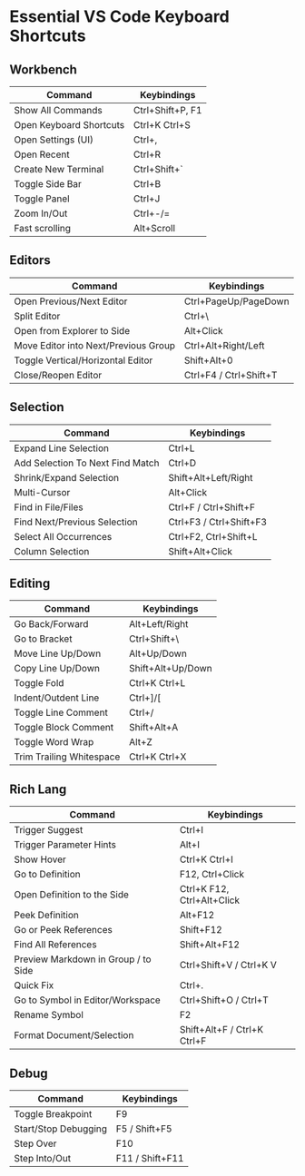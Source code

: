 # Essential VS Code Keyboard Shortcuts

## Workbench
**Command** | **Keybindings**
-- | --
Show All Commands | Ctrl+Shift+P, F1
Open Keyboard Shortcuts | Ctrl+K Ctrl+S
Open Settings (UI) | Ctrl+,
Open Recent | Ctrl+R
Create New Terminal | Ctrl+Shift+`
Toggle Side Bar | Ctrl+B
Toggle Panel | Ctrl+J
Zoom In/Out | Ctrl+-/=
Fast scrolling | Alt+Scroll

## Editors
**Command** | **Keybindings**
-- | --
Open Previous/Next Editor | Ctrl+PageUp/PageDown
Split Editor | Ctrl+\
Open from Explorer to Side | Alt+Click
Move Editor into Next/Previous Group | Ctrl+Alt+Right/Left
Toggle Vertical/Horizontal Editor | Shift+Alt+0
Close/Reopen Editor | Ctrl+F4 / Ctrl+Shift+T

## Selection
**Command** | **Keybindings**
-- | --
Expand Line Selection | Ctrl+L
Add Selection To Next Find Match | Ctrl+D
Shrink/Expand Selection | Shift+Alt+Left/Right
Multi-Cursor | Alt+Click
Find in File/Files | Ctrl+F / Ctrl+Shift+F
Find Next/Previous Selection | Ctrl+F3 / Ctrl+Shift+F3
Select All Occurrences | Ctrl+F2, Ctrl+Shift+L
Column Selection | Shift+Alt+Click

## Editing
**Command** | **Keybindings**
-- | --
Go Back/Forward | Alt+Left/Right
Go to Bracket | Ctrl+Shift+\
Move Line Up/Down | Alt+Up/Down
Copy Line Up/Down | Shift+Alt+Up/Down
Toggle Fold | Ctrl+K Ctrl+L
Indent/Outdent Line | Ctrl+]/[
Toggle Line Comment | Ctrl+/
Toggle Block Comment | Shift+Alt+A
Toggle Word Wrap | Alt+Z
Trim Trailing Whitespace | Ctrl+K Ctrl+X

## Rich Lang
**Command** | **Keybindings**
-- | --
Trigger Suggest | Ctrl+I
Trigger Parameter Hints | Alt+I
Show Hover | Ctrl+K Ctrl+I
Go to Definition | F12, Ctrl+Click
Open Definition to the Side | Ctrl+K F12, Ctrl+Alt+Click
Peek Definition | Alt+F12
Go or Peek References | Shift+F12
Find All References | Shift+Alt+F12
Preview Markdown in Group / to Side | Ctrl+Shift+V / Ctrl+K V
Quick Fix | Ctrl+.
Go to Symbol in Editor/Workspace | Ctrl+Shift+O / Ctrl+T
Rename Symbol | F2
Format Document/Selection | Shift+Alt+F / Ctrl+K Ctrl+F

## Debug
**Command** | **Keybindings**
-- | --
Toggle Breakpoint | F9
Start/Stop Debugging | F5 / Shift+F5
Step Over | F10
Step Into/Out | F11 / Shift+F11
